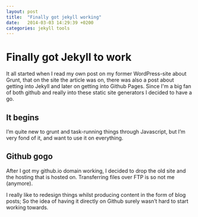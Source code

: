 ```yaml
---
layout: post
title:  "Finally got jekyll working"
date:   2014-03-03 14:29:39 +0200
categories: jekyll tools
---
```



<h1 id="finally-got-jekyll-to-work">Finally got Jekyll to work</h1>

<p class="intro">It all started when I read my own post on my former WordPress-site about Grunt, that on the site the
article
was
on, there was also a post about getting into Jekyll and later on getting into Github Pages. Since I'm a big fan of both github and really into these static site generators I decided to have a go.</p>

<h2 id="it-begins">It begins</h2>

<p>I’m quite new to grunt and task-running things through Javascript, but I’m very fond of it, and want to use it on everything.</p>

<h2 id="github-gogo">Github gogo</h2>

<p>After I got my github.io domain working, I decided to drop the old site and the hosting that is hosted on. Transferring files over FTP is so not me (anymore).</p>

<p>I really like to redesign things whilst producing content in the form of blog posts; So the idea of having it directly on Github surely wasn’t hard to start working towards.</p>
